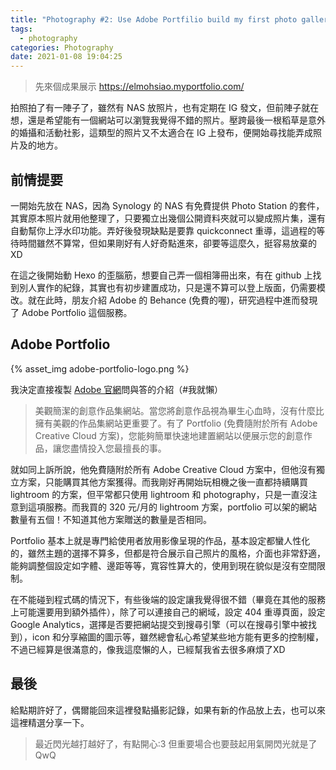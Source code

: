 ```yaml
---
title: "Photography #2: Use Adobe Portfilio build my first photo gallery"
tags:
  - photography
categories: Photography
date: 2021-01-08 19:04:25
---
```


> 先來個成果展示 https://elmohsiao.myportfolio.com/

拍照拍了有一陣子了，雖然有 NAS 放照片，也有定期在 IG 發文，但前陣子就在想，還是希望能有一個網站可以瀏覽我覺得不錯的照片。壓跨最後一根稻草是意外的婚攝和活動社影，這類型的照片又不太適合在 IG 上發布，便開始尋找能弄成照片及的地方。

<!--more-->

## 前情提要

一開始先放在 NAS，因為 Synology 的 NAS 有免費提供 Photo Station 的套件，其實原本照片就用他整理了，只要獨立出幾個公開資料夾就可以變成照片集，還有自動幫你上浮水印功能。弄好後發現缺點是要靠 quickconnect 重導，這過程的等待時間雖然不算常，但如果剛好有人好奇點進來，卻要等這麼久，挺容易放棄的XD

在這之後開始動 Hexo 的歪腦筋，想要自己弄一個相簿冊出來，有在 github 上找到別人實作的紀錄，其實也有初步建置成功，只是還不算可以登上版面，仍需要模改。就在此時，朋友介紹 Adobe 的 Behance (免費的喔)，研究過程中進而發現了 Adobe Portfolio 這個服務。

## Adobe Portfolio

{% asset_img adobe-portfolio-logo.png %}

我決定直接複製 [Adobe 官網](https://helpx.adobe.com/tw/creative-cloud/kb/adobe-portfolio-faq.html)問與答的介紹（#我就懶）

> 美觀簡潔的創意作品集網站。當您將創意作品視為畢生心血時，沒有什麼比擁有美觀的作品集網站更重要了。有了 Portfolio (免費隨附於所有 Adobe Creative Cloud 方案)，您能夠簡單快速地建置網站以便展示您的創意作品，讓您盡情投入您最擅長的事。

就如同上訴所說，他免費隨附於所有 Adobe Creative Cloud 方案中，但他沒有獨立方案，只能購買其他方案獲得。而我剛好再開始玩相機之後一直都持續購買 lightroom 的方案，但平常都只使用 lightroom 和 photography，只是一直沒注意到這項服務。而我買的 320 元/月的 lightroom 方案，portfolio 可以架的網站數量有五個！不知道其他方案贈送的數量是否相同。

Portfolio 基本上就是專門給使用者放用影像呈現的作品，基本設定都蠻人性化的，雖然主題的選擇不算多，但都是符合展示自己照片的風格，介面也非常舒適，能夠調整個設定如字體、邊距等等，寬容性算大的，使用到現在貌似是沒有空間限制。

在不能碰到程式碼的情況下，有些後端的設定讓我覺得很不錯（畢竟在其他的服務上可能還要用到額外插件），除了可以連接自己的網域，設定 404 重導頁面，設定 Google Analytics，選擇是否要把網站提交到搜尋引擎（可以在搜尋引擎中被找到），icon 和分享縮圖的圖示等，雖然總會私心希望某些地方能有更多的控制權，不過已經算是很滿意的，像我這麼懶的人，已經幫我省去很多麻煩了XD

## 最後

給點期許好了，偶爾能回來這裡發點攝影記錄，如果有新的作品放上去，也可以來這裡精選分享一下。

> 最近閃光越打越好了，有點開心:3
> 但重要場合也要鼓起用氣開閃光就是了QwQ